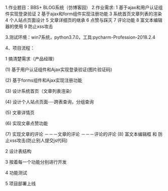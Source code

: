 1.作业题目：BBS+ BLOG系统（仿博客园）
2.作业需求:
		1 基于ajax和用户认证组件实现登录验证
		2 基于ajax和form组件实现注册功能
		3 系统首页文章列表的渲染
		4 个人站点页面设计
		5 文章详细页的继承
		6 点赞与踩灭
		7 评论功能
		8 富文本编辑器的使用
		9 防止xss攻击

3.测试环境：win7系统，python3.7.0，工具:pycharm-Profession-2018.2.4

4、项目流程：

1 搞清楚需求（产品经理）

  (1) 基于用户认证组件和Ajax实现登录验证(图片验证码)

  (2) 基于forms组件和Ajax实现注册功能

  (3) 设计系统首页（文章列表渲染）

  (4) 设计个人站点页面---跨表查询，分组查询

  (5) 文章详情页

  (6) 实现文章点赞功能

  (7) 实现文章的评论
      －－－文章的评论
      －－－评论的评论
  (8) 富文本编辑框 和 防止xss攻击(防止别人提交js代码)

2 设计表结构

3 按着每一个功能分别进行开发

4 功能测试

5 项目部署上线